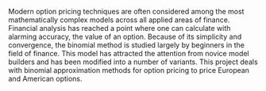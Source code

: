 Modern option pricing techniques are often considered among the most mathematically complex models across all applied areas of finance. 
Financial analysis has reached a point where one can calculate with alarming accuracy, the value of an option. 
Because of its simplicity and convergence, the binomial method is studied largely by beginners in the field of finance. 
This model has attracted the attention from novice model builders and has been modified into a number of variants.
This project deals with binomial approximation methods for option pricing to price European and American options.
